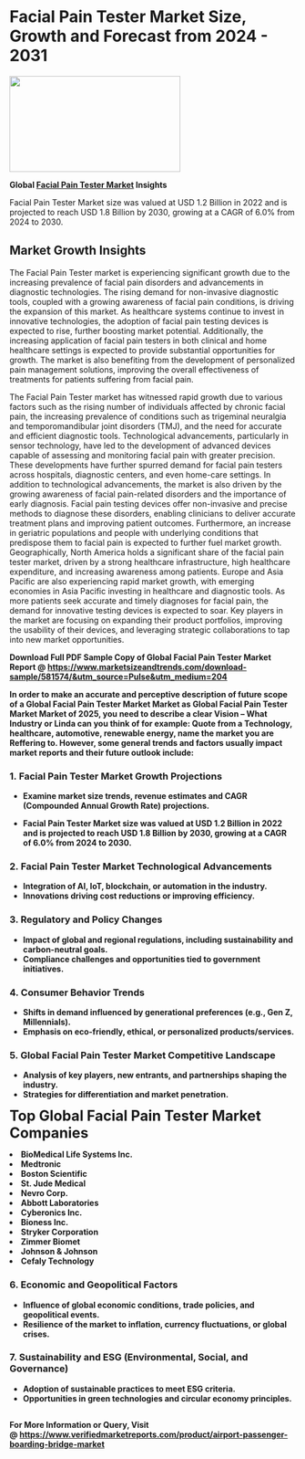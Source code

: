 <H1>Facial Pain Tester Market Size, Growth and Forecast from 2024 - 2031</H1><img class="aligncenter size-medium wp-image-584254" src="https://thirdeyenews.in/wp-content/uploads/2024/09/Global-Market-Research-300x168.jpeg" alt="" width="300" height="168" /><p><strong>Global&nbsp;<a href="https://www.marketsizeandtrends.com/download-sample/581574/&amp;utm_source=Pulse&amp;utm_medium=204">Facial Pain Tester Market</a> Insights</strong></p><p>Facial Pain Tester Market size was valued at USD 1.2 Billion in 2022 and is projected to reach USD 1.8 Billion by 2030, growing at a CAGR of 6.0% from 2024 to 2030.</p><p><h2>Market Growth Insights</h2> <p>The Facial Pain Tester market is experiencing significant growth due to the increasing prevalence of facial pain disorders and advancements in diagnostic technologies. The rising demand for non-invasive diagnostic tools, coupled with a growing awareness of facial pain conditions, is driving the expansion of this market. As healthcare systems continue to invest in innovative technologies, the adoption of facial pain testing devices is expected to rise, further boosting market potential. Additionally, the increasing application of facial pain testers in both clinical and home healthcare settings is expected to provide substantial opportunities for growth. The market is also benefiting from the development of personalized pain management solutions, improving the overall effectiveness of treatments for patients suffering from facial pain.</p> <p><strong></strong></p> <p>The Facial Pain Tester market has witnessed rapid growth due to various factors such as the rising number of individuals affected by chronic facial pain, the increasing prevalence of conditions such as trigeminal neuralgia and temporomandibular joint disorders (TMJ), and the need for accurate and efficient diagnostic tools. Technological advancements, particularly in sensor technology, have led to the development of advanced devices capable of assessing and monitoring facial pain with greater precision. These developments have further spurred demand for facial pain testers across hospitals, diagnostic centers, and even home-care settings. In addition to technological advancements, the market is also driven by the growing awareness of facial pain-related disorders and the importance of early diagnosis. Facial pain testing devices offer non-invasive and precise methods to diagnose these disorders, enabling clinicians to deliver accurate treatment plans and improving patient outcomes. Furthermore, an increase in geriatric populations and people with underlying conditions that predispose them to facial pain is expected to further fuel market growth. Geographically, North America holds a significant share of the facial pain tester market, driven by a strong healthcare infrastructure, high healthcare expenditure, and increasing awareness among patients. Europe and Asia Pacific are also experiencing rapid market growth, with emerging economies in Asia Pacific investing in healthcare and diagnostic tools. As more patients seek accurate and timely diagnoses for facial pain, the demand for innovative testing devices is expected to soar. Key players in the market are focusing on expanding their product portfolios, improving the usability of their devices, and leveraging strategic collaborations to tap into new market opportunities.</p> <p><strong></p><p><span class=""><strong>Download Full PDF Sample Copy of Global Facial Pain Tester Market Report</strong> @ <a href="https://www.marketsizeandtrends.com/download-sample/581574/&amp;utm_source=Pulse&amp;utm_medium=204" target="_blank">https://www.marketsizeandtrends.com/download-sample/581574/&amp;utm_source=Pulse&amp;utm_medium=204</a></span></p><p>In order to make an accurate and perceptive description of future scope of a Global&nbsp;Facial Pain Tester Market Market as Global&nbsp;Facial Pain Tester Market Market of 2025, you need to describe a clear Vision &ndash; What Industry or Linda can you think of for example: Quote from a Technology, healthcare, automotive, renewable energy, name the market you are Reffering to. However, some general trends and factors usually impact market reports and their future outlook include:</p><h3>1.&nbsp;<strong>Facial Pain Tester Market Growth Projections</strong></h3><ul><li>Examine market size trends, revenue estimates and CAGR (Compounded Annual Growth Rate) projections.</li><li><p>Facial Pain Tester Market size was valued at USD 1.2 Billion in 2022 and is projected to reach USD 1.8 Billion by 2030, growing at a CAGR of 6.0% from 2024 to 2030.</p></li></ul><h3>2.&nbsp;<strong>Facial Pain Tester Market Technological Advancements</strong></h3><ul><li>Integration of AI, IoT, blockchain, or automation in the industry.</li><li>Innovations driving cost reductions or improving efficiency.</li></ul><h3>3.&nbsp;<strong>Regulatory and Policy Changes</strong></h3><ul><li>Impact of global and regional regulations, including sustainability and carbon-neutral goals.</li><li>Compliance challenges and opportunities tied to government initiatives.</li></ul><h3>4.&nbsp;<strong>Consumer Behavior Trends</strong></h3><ul><li>Shifts in demand influenced by generational preferences (e.g., Gen Z, Millennials).</li><li>Emphasis on eco-friendly, ethical, or personalized products/services.</li></ul><h3>5.&nbsp;<strong>Global Facial Pain Tester Market Competitive Landscape</strong></h3><ul><li>Analysis of key players, new entrants, and partnerships shaping the industry.</li><li>Strategies for differentiation and market penetration.</li></ul><p data-pm-slice="1 1 []"><span style="color: inherit; font-family: inherit; font-size: 25px;">Top Global Facial Pain Tester Market Companies</span></p><div class="" data-test-id=""><p><li>BioMedical Life Systems Inc.</li><li> Medtronic</li><li> Boston Scientific</li><li> St. Jude Medical</li><li> Nevro Corp.</li><li> Abbott Laboratories</li><li> Cyberonics Inc.</li><li> Bioness Inc.</li><li> Stryker Corporation</li><li> Zimmer Biomet</li><li> Johnson & Johnson</li><li> Cefaly Technology</li></p></div><h3>6.&nbsp;<strong>Economic and Geopolitical Factors</strong></h3><ul><li>Influence of global economic conditions, trade policies, and geopolitical events.</li><li>Resilience of the market to inflation, currency fluctuations, or global crises.</li></ul><h3>7.&nbsp;<strong>Sustainability and ESG (Environmental, Social, and Governance)</strong></h3><ul><li>Adoption of sustainable practices to meet ESG criteria.</li><li>Opportunities in green technologies and circular economy principles.</li></ul><h2><strong style="font-size: 14px;">For More Information or Query, Visit @&nbsp;</strong><a style="background-color: #ffffff; font-size: 14px;" href="https://www.marketsizeandtrends.com/report/facial-pain-tester-market/" target="_blank">https://www.verifiedmarketreports.com/product/airport-passenger-boarding-bridge-market</a></h2>
